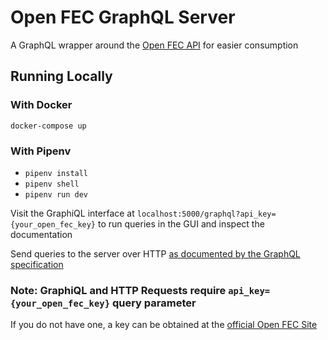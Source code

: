 # Open FEC GraphQL Server

A GraphQL wrapper around the [Open FEC API](https://api.open.fec.gov/developers/) for easier consumption

## Running Locally

### With Docker

`docker-compose up`

### With Pipenv

- `pipenv install`
- `pipenv shell`
- `pipenv run dev`

Visit the GraphiQL interface at `localhost:5000/graphql?api_key={your_open_fec_key}` to run queries in the GUI and inspect the documentation

Send queries to the server over HTTP [as documented by the GraphQL specification](https://graphql.org/learn/serving-over-http/#post-request)

### Note: GraphiQL and HTTP Requests require `api_key={your_open_fec_key}` query parameter

If you do not have one, a key can be obtained at the [official Open FEC Site](https://api.open.fec.gov/developers/)
